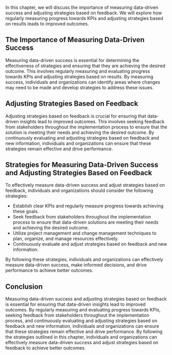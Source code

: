 
In this chapter, we will discuss the importance of measuring data-driven success and adjusting strategies based on feedback. We will explore how regularly measuring progress towards KPIs and adjusting strategies based on results leads to improved outcomes.

The Importance of Measuring Data-Driven Success
-----------------------------------------------

Measuring data-driven success is essential for determining the effectiveness of strategies and ensuring that they are achieving the desired outcome. This involves regularly measuring and evaluating progress towards KPIs and adjusting strategies based on results. By measuring success, individuals and organizations can identify areas where changes may need to be made and develop strategies to address these issues.

Adjusting Strategies Based on Feedback
--------------------------------------

Adjusting strategies based on feedback is crucial for ensuring that data-driven insights lead to improved outcomes. This involves seeking feedback from stakeholders throughout the implementation process to ensure that the solution is meeting their needs and achieving the desired outcome. By continuously evaluating and adjusting strategies based on feedback and new information, individuals and organizations can ensure that these strategies remain effective and drive performance.

Strategies for Measuring Data-Driven Success and Adjusting Strategies Based on Feedback
---------------------------------------------------------------------------------------

To effectively measure data-driven success and adjust strategies based on feedback, individuals and organizations should consider the following strategies:

* Establish clear KPIs and regularly measure progress towards achieving these goals.
* Seek feedback from stakeholders throughout the implementation process to ensure that data-driven solutions are meeting their needs and achieving the desired outcome.
* Utilize project management and change management techniques to plan, organize, and manage resources effectively.
* Continuously evaluate and adjust strategies based on feedback and new information.

By following these strategies, individuals and organizations can effectively measure data-driven success, make informed decisions, and drive performance to achieve better outcomes.

Conclusion
----------

Measuring data-driven success and adjusting strategies based on feedback is essential for ensuring that data-driven insights lead to improved outcomes. By regularly measuring and evaluating progress towards KPIs, seeking feedback from stakeholders throughout the implementation process, and continuously evaluating and adjusting strategies based on feedback and new information, individuals and organizations can ensure that these strategies remain effective and drive performance. By following the strategies outlined in this chapter, individuals and organizations can effectively measure data-driven success and adjust strategies based on feedback to achieve better outcomes.
